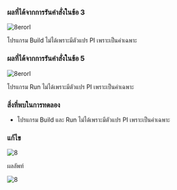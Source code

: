 ### ผลที่ได้จากการรันคำสั่งในข้อ 3


![8erorl](https://github.com/Nitiphum7/03376836-OOP-2566-Lab-06/assets/144196695/ed85a323-5d99-44d8-89e0-804dc48532f8)

โปรแกรม Build ไม่ได้เพราะมีตัวแปร PI เพราะเป็นค่าเฉพาะ

### ผลที่ได้จากการรันคำสั่งในข้อ 5

![8erorl](https://github.com/Nitiphum7/03376836-OOP-2566-Lab-06/assets/144196695/823ea575-037d-4d91-9547-4aa0ae1f8881)


โปรแกรม Run ไม่ได้เพราะมีตัวแปร PI เพราะเป็นค่าเฉพาะ

### สิ่งที่พบในการทดลอง
- โปรแกรม Build และ Run ไม่ได้เพราะมีตัวแปร PI เพราะเป็นค่าเฉพาะ
### แก้ไข 

![8](https://github.com/Nitiphum7/03376836-OOP-2566-Lab-06/assets/144196695/f57ba62b-6024-4a9c-9c9a-0f8db624c3ab)

ผลลัพท์


![8](https://github.com/Nitiphum7/03376836-OOP-2566-Lab-06/assets/144196695/d58e41fa-d761-424e-8657-a5e2086c8f04)
